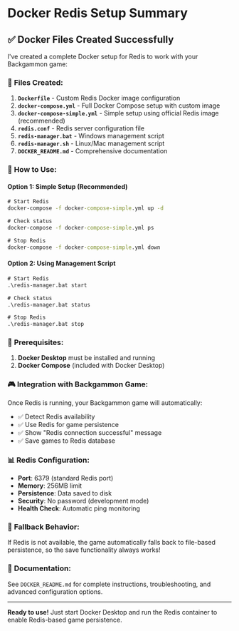 # Docker Redis Setup Summary

## ✅ **Docker Files Created Successfully**

I've created a complete Docker setup for Redis to work with your Backgammon game:

### 📁 **Files Created:**

1. **`Dockerfile`** - Custom Redis Docker image configuration
2. **`docker-compose.yml`** - Full Docker Compose setup with custom image
3. **`docker-compose-simple.yml`** - Simple setup using official Redis image (recommended)
4. **`redis.conf`** - Redis server configuration file
5. **`redis-manager.bat`** - Windows management script
6. **`redis-manager.sh`** - Linux/Mac management script
7. **`DOCKER_README.md`** - Comprehensive documentation

### 🚀 **How to Use:**

#### **Option 1: Simple Setup (Recommended)**

```cmd
# Start Redis
docker-compose -f docker-compose-simple.yml up -d

# Check status
docker-compose -f docker-compose-simple.yml ps

# Stop Redis
docker-compose -f docker-compose-simple.yml down
```

#### **Option 2: Using Management Script**

```cmd
# Start Redis
.\redis-manager.bat start

# Check status
.\redis-manager.bat status

# Stop Redis
.\redis-manager.bat stop
```

### 🔧 **Prerequisites:**

1. **Docker Desktop** must be installed and running
2. **Docker Compose** (included with Docker Desktop)

### 🎮 **Integration with Backgammon Game:**

Once Redis is running, your Backgammon game will automatically:

- ✅ Detect Redis availability
- ✅ Use Redis for game persistence
- ✅ Show "Redis connection successful" message
- ✅ Save games to Redis database

### 📊 **Redis Configuration:**

- **Port**: 6379 (standard Redis port)
- **Memory**: 256MB limit
- **Persistence**: Data saved to disk
- **Security**: No password (development mode)
- **Health Check**: Automatic ping monitoring

### 🔄 **Fallback Behavior:**

If Redis is not available, the game automatically falls back to file-based persistence, so the save functionality always works!

### 📖 **Documentation:**

See `DOCKER_README.md` for complete instructions, troubleshooting, and advanced configuration options.

---

**Ready to use!** Just start Docker Desktop and run the Redis container to enable Redis-based game persistence.
